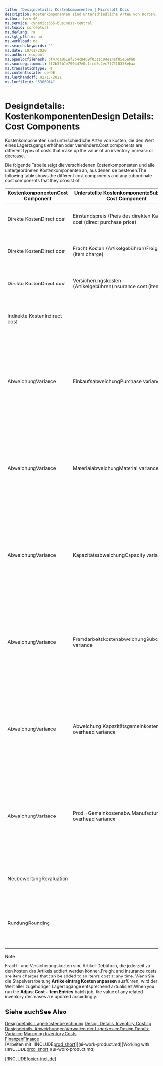 ```yaml
---
title: 'Designdetails: Kostenkomponenten | Microsoft Docs'
description: Kostenkomponenten sind unterschiedliche Arten von Kosten, die den Wert eines Lagerzugangs erhöhen oder vermindern.
author: SorenGP
ms.service: dynamics365-business-central
ms.topic: conceptual
ms.devlang: na
ms.tgt_pltfrm: na
ms.workload: na
ms.search.keywords: ''
ms.date: 10/01/2020
ms.author: edupont
ms.openlocfilehash: bf47da0a1ef2b4c8469f0311c04e14ef85e568a0
ms.sourcegitcommit: ff2b55b7e790447e0c1fcd5c2ec7f7610338ebaa
ms.translationtype: HT
ms.contentlocale: de-DE
ms.lasthandoff: 02/15/2021
ms.locfileid: "5386974"
---
```

# <a name="design-details-cost-components"></a><span data-ttu-id="5acc6-103">Designdetails: Kostenkomponenten</span><span class="sxs-lookup"><span data-stu-id="5acc6-103">Design Details: Cost Components</span></span>
<span data-ttu-id="5acc6-104">Kostenkomponenten sind unterschiedliche Arten von Kosten, die den Wert eines Lagerzugangs erhöhen oder vermindern.</span><span class="sxs-lookup"><span data-stu-id="5acc6-104">Cost components are different types of costs that make up the value of an inventory increase or decrease.</span></span>  

 <span data-ttu-id="5acc6-105">Die folgende Tabelle zeigt die verschiedenen Kostenkomponenten und alle untergeordneten Kostenkomponenten an, aus denen sie bestehen.</span><span class="sxs-lookup"><span data-stu-id="5acc6-105">The following table shows the different cost components and any subordinate cost components that they consist of.</span></span>  

|<span data-ttu-id="5acc6-106">Kostenkomponenten</span><span class="sxs-lookup"><span data-stu-id="5acc6-106">Cost Component</span></span>|<span data-ttu-id="5acc6-107">Unterstellte Kostenkomponente</span><span class="sxs-lookup"><span data-stu-id="5acc6-107">Subordinate Cost Component</span></span>|<span data-ttu-id="5acc6-108">Description</span><span class="sxs-lookup"><span data-stu-id="5acc6-108">Description</span></span>|  
|--------------------|--------------------------------|---------------------------------------|  
|<span data-ttu-id="5acc6-109">Direkte Kosten</span><span class="sxs-lookup"><span data-stu-id="5acc6-109">Direct cost</span></span>|<span data-ttu-id="5acc6-110">Einstandspreis (Preis des direkten Kaufs)</span><span class="sxs-lookup"><span data-stu-id="5acc6-110">Unit cost (direct purchase price)</span></span>|<span data-ttu-id="5acc6-111">Kosten, die direkt auf das Kostenobjekt zurückzuführen sind.</span><span class="sxs-lookup"><span data-stu-id="5acc6-111">Cost that can be traced to a cost object.</span></span>|  
|<span data-ttu-id="5acc6-112">Direkte Kosten</span><span class="sxs-lookup"><span data-stu-id="5acc6-112">Direct cost</span></span>|<span data-ttu-id="5acc6-113">Fracht Kosten (Artikelgebühren)</span><span class="sxs-lookup"><span data-stu-id="5acc6-113">Freight cost (item charge)</span></span>|<span data-ttu-id="5acc6-114">Kosten, die direkt auf das Kostenobjekt zurückzuführen sind.</span><span class="sxs-lookup"><span data-stu-id="5acc6-114">Cost that can be traced to a cost object.</span></span>|  
|<span data-ttu-id="5acc6-115">Direkte Kosten</span><span class="sxs-lookup"><span data-stu-id="5acc6-115">Direct cost</span></span>|<span data-ttu-id="5acc6-116">Versicherungskosten (Artikelgebühren)</span><span class="sxs-lookup"><span data-stu-id="5acc6-116">Insurance cost (item charge)</span></span>|<span data-ttu-id="5acc6-117">Kosten, die direkt auf das Kostenobjekt zurückzuführen sind.</span><span class="sxs-lookup"><span data-stu-id="5acc6-117">Cost that can be traced to a cost object.</span></span>|  
|<span data-ttu-id="5acc6-118">Indirekte Kosten</span><span class="sxs-lookup"><span data-stu-id="5acc6-118">Indirect cost</span></span>||<span data-ttu-id="5acc6-119">Kosten, die nicht auf ein Kostenobjekt zurückzuführen sind.</span><span class="sxs-lookup"><span data-stu-id="5acc6-119">Cost that cannot be traced to a cost object.</span></span>|  
|<span data-ttu-id="5acc6-120">Abweichung</span><span class="sxs-lookup"><span data-stu-id="5acc6-120">Variance</span></span>|<span data-ttu-id="5acc6-121">Einkaufsabweichung</span><span class="sxs-lookup"><span data-stu-id="5acc6-121">Purchase variance</span></span>|<span data-ttu-id="5acc6-122">Der Unterschied zwischen tatsächlichen Kosten und dem Einstandspreis (fest), der nur für Artikel mit der Lagerabgangsmethode **Standard** gebucht wird.</span><span class="sxs-lookup"><span data-stu-id="5acc6-122">The difference between actual and standard costs, which is only posted for items using the **Standard** costing method.</span></span>|  
|<span data-ttu-id="5acc6-123">Abweichung</span><span class="sxs-lookup"><span data-stu-id="5acc6-123">Variance</span></span>|<span data-ttu-id="5acc6-124">Materialabweichung</span><span class="sxs-lookup"><span data-stu-id="5acc6-124">Material variance</span></span>|<span data-ttu-id="5acc6-125">Der Unterschied zwischen tatsächlichen Kosten und dem Einstandspreis (fest), der nur für Artikel mit der Lagerabgangsmethode **Standard** gebucht wird.</span><span class="sxs-lookup"><span data-stu-id="5acc6-125">The difference between actual and standard costs, which is only posted for items using the **Standard** costing method.</span></span>|  
|<span data-ttu-id="5acc6-126">Abweichung</span><span class="sxs-lookup"><span data-stu-id="5acc6-126">Variance</span></span>|<span data-ttu-id="5acc6-127">Kapazitätsabweichung</span><span class="sxs-lookup"><span data-stu-id="5acc6-127">Capacity variance</span></span>|<span data-ttu-id="5acc6-128">Der Unterschied zwischen tatsächlichen Kosten und dem Einstandspreis (fest), der nur für Artikel mit der Lagerabgangsmethode **Standard** gebucht wird.</span><span class="sxs-lookup"><span data-stu-id="5acc6-128">The difference between actual and standard costs, which is only posted for items using the **Standard** costing method.</span></span>|  
|<span data-ttu-id="5acc6-129">Abweichung</span><span class="sxs-lookup"><span data-stu-id="5acc6-129">Variance</span></span>|<span data-ttu-id="5acc6-130">Fremdarbeitskostenabweichung</span><span class="sxs-lookup"><span data-stu-id="5acc6-130">Subcontracted variance</span></span>|<span data-ttu-id="5acc6-131">Der Unterschied zwischen tatsächlichen Kosten und dem Einstandspreis (fest), der nur für Artikel mit der Lagerabgangsmethode **Standard** gebucht wird.</span><span class="sxs-lookup"><span data-stu-id="5acc6-131">The difference between actual and standard costs, which is only posted for items using the **Standard** costing method.</span></span>|  
|<span data-ttu-id="5acc6-132">Abweichung</span><span class="sxs-lookup"><span data-stu-id="5acc6-132">Variance</span></span>|<span data-ttu-id="5acc6-133">Abweichung Kapazitätsgemeinkosten</span><span class="sxs-lookup"><span data-stu-id="5acc6-133">Capacity overhead variance</span></span>|<span data-ttu-id="5acc6-134">Der Unterschied zwischen tatsächlichen Kosten und dem Einstandspreis (fest), der nur für Artikel mit der Lagerabgangsmethode **Standard** gebucht wird.</span><span class="sxs-lookup"><span data-stu-id="5acc6-134">The difference between actual and standard costs, which is only posted for items using the **Standard** costing method.</span></span>|  
|<span data-ttu-id="5acc6-135">Abweichung</span><span class="sxs-lookup"><span data-stu-id="5acc6-135">Variance</span></span>|<span data-ttu-id="5acc6-136">Prod.-Gemeinkostenabw.</span><span class="sxs-lookup"><span data-stu-id="5acc6-136">Manufacturing overhead variance</span></span>|<span data-ttu-id="5acc6-137">Der Unterschied zwischen tatsächlichen Kosten und dem Einstandspreis (fest), der nur für Artikel mit der Lagerabgangsmethode **Standard** gebucht wird.</span><span class="sxs-lookup"><span data-stu-id="5acc6-137">The difference between actual and standard costs, which is only posted for items using the **Standard** costing method.</span></span>|  
|<span data-ttu-id="5acc6-138">Neubewertung</span><span class="sxs-lookup"><span data-stu-id="5acc6-138">Revaluation</span></span>||<span data-ttu-id="5acc6-139">Eine Auf- oder Abwertung des aktuellen Lagerwerts.</span><span class="sxs-lookup"><span data-stu-id="5acc6-139">A depreciation or appreciation of the current inventory value.</span></span>|  
|<span data-ttu-id="5acc6-140">Rundung</span><span class="sxs-lookup"><span data-stu-id="5acc6-140">Rounding</span></span>||<span data-ttu-id="5acc6-141">Restbeträge, die durch die Berechnung von Bestandsminderungen entstehen.</span><span class="sxs-lookup"><span data-stu-id="5acc6-141">Residuals caused by the way in which valuation of inventory decreases are calculated.</span></span>|  

> [!NOTE]  
>  <span data-ttu-id="5acc6-142">Fracht- und Versicherungskosten sind Artikel-Gebühren, die jederzeit zu den Kosten des Artikels addiert werden können.</span><span class="sxs-lookup"><span data-stu-id="5acc6-142">Freight and insurance costs are item charges that can be added to an item’s cost at any time.</span></span> <span data-ttu-id="5acc6-143">Wenn Sie die Stapelverarbeitung **Artikeleintrag Kosten anpassen** ausführen, wird der Wert aller zugehörigen Lagerabgänge entsprechend aktualisiert.</span><span class="sxs-lookup"><span data-stu-id="5acc6-143">When you run the **Adjust Cost - Item Entries** batch job, the value of any related inventory decreases are updated accordingly.</span></span>  

## <a name="see-also"></a><span data-ttu-id="5acc6-144">Siehe auch</span><span class="sxs-lookup"><span data-stu-id="5acc6-144">See Also</span></span>  
 <span data-ttu-id="5acc6-145">[Designdetails: Lagerkostenberechnung](design-details-inventory-costing.md) </span><span class="sxs-lookup"><span data-stu-id="5acc6-145">[Design Details: Inventory Costing](design-details-inventory-costing.md) </span></span>  
 <span data-ttu-id="5acc6-146">[Designdetails: Abweichungen](design-details-variance.md) [Verwalten der Lagerkosten](finance-manage-inventory-costs.md)</span><span class="sxs-lookup"><span data-stu-id="5acc6-146">[Design Details: Variance](design-details-variance.md) [Managing Inventory Costs](finance-manage-inventory-costs.md)</span></span>  
 [<span data-ttu-id="5acc6-147">Finanzen</span><span class="sxs-lookup"><span data-stu-id="5acc6-147">Finance</span></span>](finance.md)  
 <span data-ttu-id="5acc6-148">[Arbeiten mit [!INCLUDE[prod_short](includes/prod_short.md)]](ui-work-product.md)</span><span class="sxs-lookup"><span data-stu-id="5acc6-148">[Working with [!INCLUDE[prod_short](includes/prod_short.md)]](ui-work-product.md)</span></span>  


[!INCLUDE[footer-include](includes/footer-banner.md)]